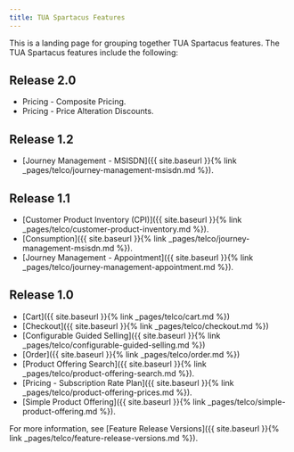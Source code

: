 ```yaml
---
title: TUA Spartacus Features
---
```


This is a landing page for grouping together TUA Spartacus features. The TUA Spartacus features include the following:

## Release 2.0

- Pricing - Composite Pricing.
- Pricing - Price Alteration Discounts.

## Release 1.2

- [Journey Management - MSISDN]({{ site.baseurl }}{% link _pages/telco/journey-management-msisdn.md %}).

## Release 1.1

- [Customer Product Inventory (CPI)]({{ site.baseurl }}{% link _pages/telco/customer-product-inventory.md %}).
- [Consumption]({{ site.baseurl }}{% link _pages/telco/journey-management-msisdn.md %}).
- [Journey Management - Appointment]({{ site.baseurl }}{% link _pages/telco/journey-management-appointment.md %}).

## Release 1.0

- [Cart]({{ site.baseurl }}{% link _pages/telco/cart.md %})
- [Checkout]({{ site.baseurl }}{% link _pages/telco/checkout.md %})
- [Configurable Guided Selling]({{ site.baseurl }}{% link _pages/telco/configurable-guided-selling.md %})
- [Order]({{ site.baseurl }}{% link _pages/telco/order.md %})
- [Product Offering Search]({{ site.baseurl }}{% link _pages/telco/product-offering-search.md %}).
- [Pricing - Subscription Rate Plan]({{ site.baseurl }}{% link _pages/telco/product-offering-prices.md %}).  
- [Simple Product Offering]({{ site.baseurl }}{% link _pages/telco/simple-product-offering.md %}).

For more information, see [Feature Release Versions]({{ site.baseurl }}{% link _pages/telco/feature-release-versions.md %}).